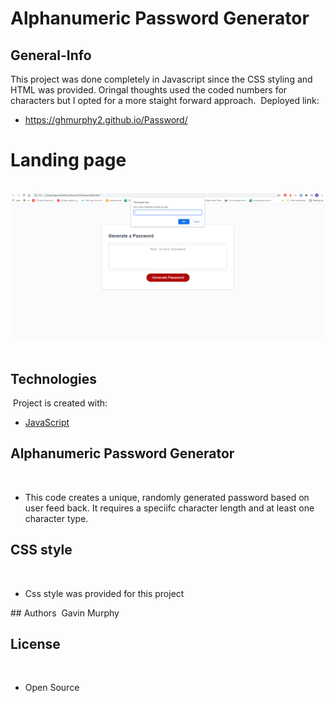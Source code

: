 # Alphanumeric Password Generator

## General-Info
This project was done completely in Javascript since the CSS styling and HTML was provided. Oringal thoughts used the coded numbers for characters but I opted for a more staight forward approach. 
​
Deployed link: 
- https://ghmurphy2.github.io/Password/
​
# Landing page 
​
![Image](Assets\launch.png)
​
## Technologies
​
Project is created with:
​
- [JavaScript](https://www.javascript.com/)
​
## Alphanumeric Password Generator
​
- This code creates a unique, randomly generated password based on user feed back. It requires a speciifc character length and at least one character type. 
​
## CSS style
​
- Css style was provided for this project
​

​## Authors
​
Gavin Murphy
​
## License
​
- Open Source